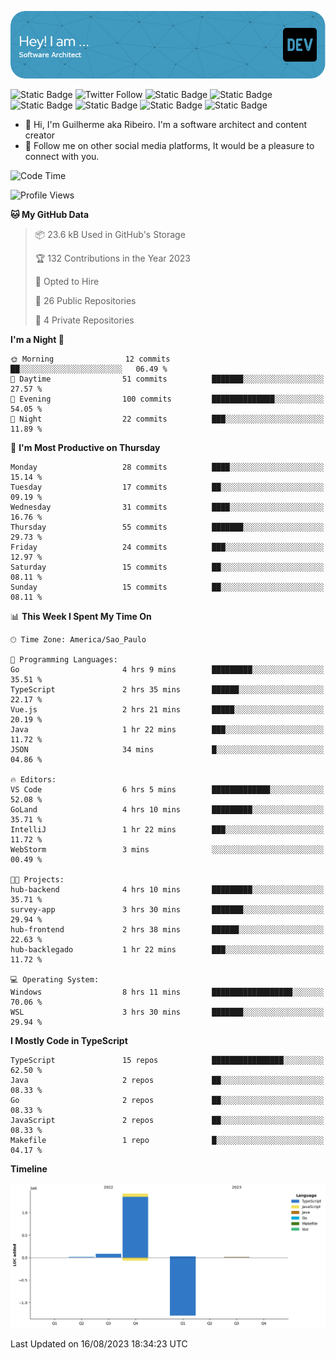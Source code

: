 ![Header](./assets/github-header-image.png)

![Static Badge](https://img.shields.io/badge/Software%20Architect-blue)
 ![Twitter Follow](https://img.shields.io/twitter/follow/dev_pkg) ![Static Badge](https://img.shields.io/badge/Java-orange) ![Static Badge](https://img.shields.io/badge/Springboot-green) ![Static Badge](https://img.shields.io/badge/Golang-blue) ![Static Badge](https://img.shields.io/badge/Nodejs-green) ![Static Badge](https://img.shields.io/badge/Javascript-yellow) ![Static Badge](https://img.shields.io/badge/Vuejs-green)

- 👋 Hi, I'm Guilherme aka Ribeiro. I'm a software architect and content creator
- 👀 Follow me on other social media platforms, It would be a pleasure to connect with you.

<!--START_SECTION:waka-->
![Code Time](http://img.shields.io/badge/Code%20Time-45%20hrs%2056%20mins-blue)

![Profile Views](http://img.shields.io/badge/Profile%20Views-11-blue)

**🐱 My GitHub Data** 

> 📦 23.6 kB Used in GitHub's Storage 
 > 
> 🏆 132 Contributions in the Year 2023
 > 
> 💼 Opted to Hire
 > 
> 📜 26 Public Repositories 
 > 
> 🔑 4 Private Repositories 
 > 
**I'm a Night 🦉** 

```text
🌞 Morning                12 commits          ██░░░░░░░░░░░░░░░░░░░░░░░   06.49 % 
🌆 Daytime                51 commits          ███████░░░░░░░░░░░░░░░░░░   27.57 % 
🌃 Evening                100 commits         ██████████████░░░░░░░░░░░   54.05 % 
🌙 Night                  22 commits          ███░░░░░░░░░░░░░░░░░░░░░░   11.89 % 
```
📅 **I'm Most Productive on Thursday** 

```text
Monday                   28 commits          ████░░░░░░░░░░░░░░░░░░░░░   15.14 % 
Tuesday                  17 commits          ██░░░░░░░░░░░░░░░░░░░░░░░   09.19 % 
Wednesday                31 commits          ████░░░░░░░░░░░░░░░░░░░░░   16.76 % 
Thursday                 55 commits          ███████░░░░░░░░░░░░░░░░░░   29.73 % 
Friday                   24 commits          ███░░░░░░░░░░░░░░░░░░░░░░   12.97 % 
Saturday                 15 commits          ██░░░░░░░░░░░░░░░░░░░░░░░   08.11 % 
Sunday                   15 commits          ██░░░░░░░░░░░░░░░░░░░░░░░   08.11 % 
```


📊 **This Week I Spent My Time On** 

```text
🕑︎ Time Zone: America/Sao_Paulo

💬 Programming Languages: 
Go                       4 hrs 9 mins        █████████░░░░░░░░░░░░░░░░   35.51 % 
TypeScript               2 hrs 35 mins       ██████░░░░░░░░░░░░░░░░░░░   22.17 % 
Vue.js                   2 hrs 21 mins       █████░░░░░░░░░░░░░░░░░░░░   20.19 % 
Java                     1 hr 22 mins        ███░░░░░░░░░░░░░░░░░░░░░░   11.72 % 
JSON                     34 mins             █░░░░░░░░░░░░░░░░░░░░░░░░   04.86 % 

🔥 Editors: 
VS Code                  6 hrs 5 mins        █████████████░░░░░░░░░░░░   52.08 % 
GoLand                   4 hrs 10 mins       █████████░░░░░░░░░░░░░░░░   35.71 % 
IntelliJ                 1 hr 22 mins        ███░░░░░░░░░░░░░░░░░░░░░░   11.72 % 
WebStorm                 3 mins              ░░░░░░░░░░░░░░░░░░░░░░░░░   00.49 % 

🐱‍💻 Projects: 
hub-backend              4 hrs 10 mins       █████████░░░░░░░░░░░░░░░░   35.71 % 
survey-app               3 hrs 30 mins       ███████░░░░░░░░░░░░░░░░░░   29.94 % 
hub-frontend             2 hrs 38 mins       ██████░░░░░░░░░░░░░░░░░░░   22.63 % 
hub-backlegado           1 hr 22 mins        ███░░░░░░░░░░░░░░░░░░░░░░   11.72 % 

💻 Operating System: 
Windows                  8 hrs 11 mins       ██████████████████░░░░░░░   70.06 % 
WSL                      3 hrs 30 mins       ███████░░░░░░░░░░░░░░░░░░   29.94 % 
```

**I Mostly Code in TypeScript** 

```text
TypeScript               15 repos            ████████████████░░░░░░░░░   62.50 % 
Java                     2 repos             ██░░░░░░░░░░░░░░░░░░░░░░░   08.33 % 
Go                       2 repos             ██░░░░░░░░░░░░░░░░░░░░░░░   08.33 % 
JavaScript               2 repos             ██░░░░░░░░░░░░░░░░░░░░░░░   08.33 % 
Makefile                 1 repo              █░░░░░░░░░░░░░░░░░░░░░░░░   04.17 % 
```



**Timeline**

![Lines of Code chart](https://raw.githubusercontent.com/Guilhrib/Guilhrib/main/assets/bar_graph.png)


 Last Updated on 16/08/2023 18:34:23 UTC
<!--END_SECTION:waka-->
